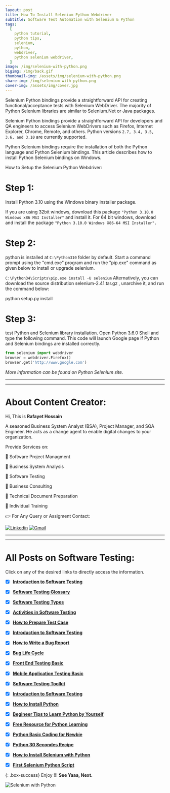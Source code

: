 ```yaml
---
layout: post
title: How To Install Selenium Python Webdriver
subtitle: Software Test Automation with Selenium & Python
tags:
  [
    python tutorial,
    python tips,
    selenium,
    python,
    webdriver,
    python selenium webdriver,
  ]
image: /img/selenium-with-python.png
bigimg: /img/back.gif
thumbnail-img: /assets/img/selenium-with-python.png
share-img: /img/selenium-with-python.png
cover-img: /assets/img/cover.jpg
---
```


Selenium Python bindings provide a straightforward API for creating functional/acceptance tests with Selenium WebDriver. The majority of Python Selenium libraries are similar to Selenium.Net or Java packages.

Selenium Python bindings provide a straightforward API for developers and QA engineers to access Selenium WebDrivers such as Firefox, Internet Explorer, Chrome, Remote, and others.
Python versions `2.7, 3.4, 3.5, 3.6, and 3.10` are currently supported.

Python Selenium bindings require the installation of both the Python language and Python Selenium bindings. This article describes how to install Python Selenium bindings on Windows.

How to Setup the Selenium Python Webdriver:

# Step 1: 

Install Python 3.10 using the Windows binary installer package.

If you are using 32bit windows, download this package `"Python 3.10.0 Windows x86 MSI Installer"` and install it.
For 64 bit windows, download and install the package `"Python 3.10.0 Windows X86-64 MSI Installer".`

# Step 2:

python is installed at `C:\Python310` folder by default.
Start a command prompt using the "cmd.exe" program and run the "pip.exe" command as given below to install or upgrade selenium.

`C:\Python34\Scripts\pip.exe install -U selenium`
Alternatively, you can download the source distribution selenium-2.41.tar.gz , unarchive it, and run the command below:

python setup.py install

# Step 3:

test Python and Selenium library installation. Open Python 3.6.0 Shell and type the following command.
This code will launch Google page if Python and Selenium bindings are installed correctly.

```py
from selenium import webdriver
browser = webdriver.Firefox()
browser.get('http://www.google.com')
```

_More information can be found on Python Selenium site._







----------------------------------------------------------------------
----------------------------------------------------------------------

# About Content Creator: 


Hi, This is **Rafayet Hossain**

A seasoned Business System Analyst (BSA), Project Manager, and SQA Engineer.
He acts as a change agent to enable digital changes to your organization.

Provide Services on:

🎯 Software Project Managment 

🎯 Business System Analysis 

🎯 Software Testing 

🎯 Business Consulting

🎯 Technical Document Preparation 

🎯 Individual Training  


👉 For Any Query or Assigment Contact: 


[![Linkedin](https://img.shields.io/badge/-LinkedIn-blue?style=flat&logo=Linkedin&logoColor=white)](https://www.linkedin.com/in/rafayethossain/)
[![Gmail](https://img.shields.io/badge/-Gmail-c14438?style=flat&logo=Gmail&logoColor=white)](mailto:rafayet13@gmail.com)


----------------------------------------------------------------------
----------------------------------------------------------------------



# All Posts on Software Testing:  

Click on any of the desired links to directly access the information.

- [x]  [**Introduction to Software Testing**](https://rafayethossain.github.io/2018-08-05-Introduction-to-Software-Testing/)
- [x]  [**Software Testing Glossary**](https://rafayethossain.github.io/2018-08-12-Software-Testing-Terms-of-Glossary/)
- [x]  [**Software Testing Types**](https://rafayethossain.github.io/2018-08-22-Software-Testing-Types/)
- [x]  [**Activities in Software Testing**](https://rafayethossain.github.io/2018-09-01-Test-Activities-You-Must-Know/)
- [x]  [**How to Prepare Test Case**](https://rafayethossain.github.io/2018-09-11-How-Prepare-Test-Case/)
- [x]  [**Introduction to Software Testing**](https://rafayethossain.github.io/2018-08-05-Introduction-to-Software-Testing/)
- [x]  [**How to Write a Bug Report**](https://rafayethossain.github.io/2018-09-20-How-to-Write-a-Bug-Report/)
- [x]  [**Bug Life Cycle**](https://rafayethossain.github.io/2018-09-23-Life-Cycle-of-a-Bug/)
- [x]  [**Front End Testing Basic**](https://rafayethossain.github.io/2018-09-30-Basic-GUI-Testing/)
- [x]  [**Mobile Application Testing Basic**](https://rafayethossain.github.io/2018-10-05-Mobile-App-Testing-Basic/)
- [x]  [**Software Testing Toolkit**](https://rafayethossain.github.io/2018-10-10-Software-Testing-Toolkit/)
- [x]  [**Introduction to Software Testing**](https://rafayethossain.github.io/2018-08-05-Introduction-to-Software-Testing/)
- [x]  [**How to Install Python**](https://rafayethossain.github.io/2018-12-31-how-install-python-on-windows/)
- [x]  [**Begineer Tips to Learn Python by Yourself**](https://rafayethossain.github.io/2019-01-03-Beginner-Tips-for-Learning-Python/)
- [x]  [**Free Resource for Python Learning**](https://rafayethossain.github.io/2019-01-04-Python-Resource-Books-and-Recipe/)
- [x]  [**Python Basic Coding for Newbie**](https://rafayethossain.github.io/2019-01-05-Basic-Python-Coding/)
- [x]  [**Python 30 Secondes Recipe**](https://rafayethossain.github.io/2019-01-07-Python-Easy-Trick-Collected/)
- [x]  [**How to Install Selenium with Python**](https://rafayethossain.github.io/2019-01-08-How-To-Install-Selenum-Python-Webdriver/)
- [x]  [**First Selenium Python Script**](https://rafayethossain.github.io/2019-01-09-My-First-Python-Selenium-Script/)



{: .box-success}
Enjoy !!!
**See Yaaa, Next.**

![Selenium with Python](/assets/img/selenium-with-python.png "Selenium with Python")
